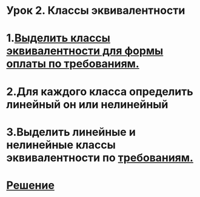 # Урок 2. Классы эквивалентности
# 1.[Выделить классы эквивалентности для формы оплаты по требованиям.](https://test-stand.gb.ru/seminar_stands/payform/index.html)
#
# 2.Для каждого класса определить линейный он или нелинейный
#
# 3.Выделить линейные и нелинейные классы эквивалентности по [требованиям.](https://docs.google.com/document/d/1w_yhOU8x9miePJRXe2e-sbAFC0Vy67jsv_e49kBVoEI/edit?tab=t.0)
#
# [Решение](https://docs.google.com/spreadsheets/d/1Tf8FEqlDGNbyYVfsddfVDsyYFD2x09Z5fS1M4JZq0gQ/edit?usp=sharing) 
